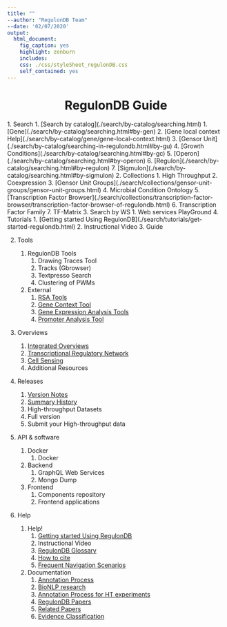 ```yaml
---
title: ""
--author: "RegulonDB Team"
--date: '02/07/2020'
output:
  html_document:
    fig_caption: yes
    highlight: zenburn
    includes:
    css: ./css/styleSheet_regulonDB.css
    self_contained: yes
---
```


<center><h1>RegulonDB Guide</h1></center>

<div class="tabContent">
1. Search
   1. [Search by catalog](./search/by-catalog/searching.html)
      1. [Gene](./search/by-catalog/searching.html#by-gen)
      2. [Gene local context Help](./search/by-catalog/gene/gene-local-context.html) 
      3. [Gensor Unit](./search/by-catalog/searching-in-regulondb.html#by-gu)
      4. [Growth Conditions](./search/by-catalog/searching.html#by-gc)
      5. [Operon](./search/by-catalog/searching.html#by-operon)
      6. [Regulon](./search/by-catalog/searching.html#by-regulon)
      7. [Sigmulon](./search/by-catalog/searching.html#by-sigmulon)
   2. Collections
      1. High Throughput
      2. Coexpression 
      3. [Gensor Unit Groups](./search/collections/gensor-unit-groups/gensor-unit-groups.html)
      4. Microbial Condition Ontology 
      5. [Transcription Factor Browser](./search/collections/transcription-factor-browser/transcription-factor-browser-of-regulondb.html)
      6. Transcription Factor Family 
      7. TF-Matrix 
   3. Search by WS
      1. Web services PlayGround
   4. Tutorials
      1. [Getting started Using RegulonDB](./search/tutorials/get-started-regulondb.html)
      2. Instructional Video
      3. Guide
   
2. Tools
   1. RegulonDB Tools
      1. Drawing Traces Tool
      2. Tracks (Gbrowser)
      3. Textpresso Search
      4. Clustering of PWMs
   2. External
      1. [RSA Tools](http://embnet.ccg.unam.mx/rsat/)
      2. [Gene Context Tool](http://operons.ibt.unam.mx/gctNG/)
      3. [Gene Expression Analysis Tools](http://kusan.ccg.unam.mx/GETools/)
      4. [Promoter Analysis Tool](http://kusan.ccg.unam.mx/PromoterTools/)
      
3. Overviews
   1. [Integrated Overviews](./overviews/overviews-of-regulondb.html)
   2. [Transcriptional Regulatory Network](./overviews/transcriptional-regulatory-network.html)
   3. [Cell Sensing](./overviews/overviews-of-regulondb.html)
   4. Additional Resources  
   
4. Releases
   1. [Version Notes](./releases/latest-database-summary.html)   
   2. [Summary History](./releases/summary-of-regulondb.html)  
   3. High-throughput Datasets
   4. Full version  
   5. Submit your High-throughput data  
   

5. API & software 
   1. Docker
      1. Docker
   2. Backend
      1. GraphQL Web Services
      2. Mongo Dump  
   3. Frontend
      1. Components repository  
      2. Frontend applications  
    
          
6. Help
   1. Help!
      1. [Getting started Using RegulonDB](./search/tutorials/get-started-regulondb.html)
      2. Instructional Video  
      3. [RegulonDB Glossary](./help/help/glossary-of-regulondb.html)  
      4. [How to cite](./help/help/citing_conditions.html)
      5. [Frequent Navigation Scenarios](./help/help/navigation-scenarios-of-regulondb.html)
   2. Documentation
      1. [Annotation Process](./help/documentation/annotation-process-regulondb.html)
      2. [BioNLP research](./help/documentation/bionlp-research.html)
      3. [Annotation Process for HT experiments](./help/documentation/annotation-ht-process-regulondb.html)
      4. [RegulonDB Papers](./help/documentation/publications-of-regulondb.html)
      5. [Related Papers](./help/documentation/publications-of-regulondb.html#regulondb-related-papers)  
      6. [Evidence Classification](./Help/Annotation/evidence-clasification.html)
</div>
